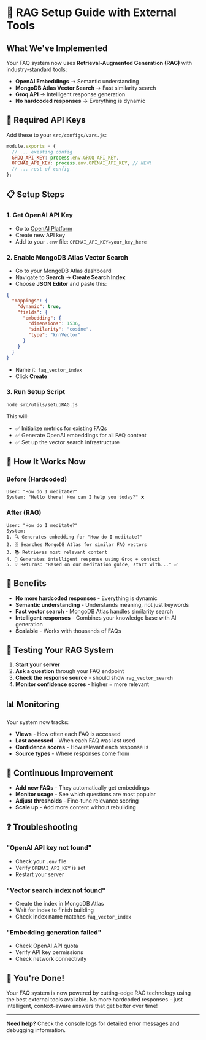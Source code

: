 # 🚀 RAG Setup Guide with External Tools

## **What We've Implemented**

Your FAQ system now uses **Retrieval-Augmented Generation (RAG)** with industry-standard tools:

- **OpenAI Embeddings** → Semantic understanding
- **MongoDB Atlas Vector Search** → Fast similarity search  
- **Groq API** → Intelligent response generation
- **No hardcoded responses** → Everything is dynamic

## **🔑 Required API Keys**

Add these to your `src/configs/vars.js`:

```javascript
module.exports = {
  // ... existing config
  GROQ_API_KEY: process.env.GROQ_API_KEY,
  OPENAI_API_KEY: process.env.OPENAI_API_KEY, // NEW!
  // ... rest of config
};
```

## **📋 Setup Steps**

### **1. Get OpenAI API Key**
- Go to [OpenAI Platform](https://platform.openai.com/api-keys)
- Create new API key
- Add to your `.env` file: `OPENAI_API_KEY=your_key_here`

### **2. Enable MongoDB Atlas Vector Search**
- Go to your MongoDB Atlas dashboard
- Navigate to **Search** → **Create Search Index**
- Choose **JSON Editor** and paste this:

```json
{
  "mappings": {
    "dynamic": true,
    "fields": {
      "embedding": {
        "dimensions": 1536,
        "similarity": "cosine",
        "type": "knnVector"
      }
    }
  }
}
```

- Name it: `faq_vector_index`
- Click **Create**

### **3. Run Setup Script**
```bash
node src/utils/setupRAG.js
```

This will:
- ✅ Initialize metrics for existing FAQs
- ✅ Generate OpenAI embeddings for all FAQ content
- ✅ Set up the vector search infrastructure

## **🎯 How It Works Now**

### **Before (Hardcoded)**
```
User: "How do I meditate?"
System: "Hello there! How can I help you today?" ❌
```

### **After (RAG)**
```
User: "How do I meditate?"
System: 
1. 🔍 Generates embedding for "How do I meditate?"
2. 🗄️ Searches MongoDB Atlas for similar FAQ vectors
3. 📚 Retrieves most relevant content
4. 🤖 Generates intelligent response using Groq + context
5. 💡 Returns: "Based on our meditation guide, start with..." ✅
```

## **🚀 Benefits**

- **No more hardcoded responses** - Everything is dynamic
- **Semantic understanding** - Understands meaning, not just keywords
- **Fast vector search** - MongoDB Atlas handles similarity search
- **Intelligent responses** - Combines your knowledge base with AI generation
- **Scalable** - Works with thousands of FAQs

## **🔧 Testing Your RAG System**

1. **Start your server**
2. **Ask a question** through your FAQ endpoint
3. **Check the response source** - should show `rag_vector_search`
4. **Monitor confidence scores** - higher = more relevant

## **📊 Monitoring**

Your system now tracks:
- **Views** - How often each FAQ is accessed
- **Last accessed** - When each FAQ was last used
- **Confidence scores** - How relevant each response is
- **Source types** - Where responses come from

## **🔄 Continuous Improvement**

- **Add new FAQs** - They automatically get embeddings
- **Monitor usage** - See which questions are most popular
- **Adjust thresholds** - Fine-tune relevance scoring
- **Scale up** - Add more content without rebuilding

## **❓ Troubleshooting**

### **"OpenAI API key not found"**
- Check your `.env` file
- Verify `OPENAI_API_KEY` is set
- Restart your server

### **"Vector search index not found"**
- Create the index in MongoDB Atlas
- Wait for index to finish building
- Check index name matches `faq_vector_index`

### **"Embedding generation failed"**
- Check OpenAI API quota
- Verify API key permissions
- Check network connectivity

## **🎉 You're Done!**

Your FAQ system is now powered by cutting-edge RAG technology using the best external tools available. No more hardcoded responses - just intelligent, context-aware answers that get better over time!

---

**Need help?** Check the console logs for detailed error messages and debugging information.
